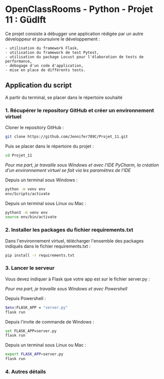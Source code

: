 # OpenClassRooms - Python - Projet 11 : Güdlft

Ce projet consiste à débugger une application rédigée par un autre 
développeur et poursuivre le développement :  
<!-- 2 espaces à la fin de la ligne pour un saut de ligne -->
	- utilisation du framework Flask,
	- utilisation du framework de test Pytest,
    - utilisation du package Locust pour l'élaboration de tests de performance,
	- débogage d'un code d'application,  
	- mise en place de différents tests.


## Application du script

A partir du terminal, se placer dans le répertoire souhaité

### 1. Récupérer le repository GitHub et créer un environnement virtuel

Cloner le repository GitHub :
```bash
git clone https://github.com/Jennifer789C/Projet_11.git
```
Puis se placer dans le répertoire du projet :
```bash
cd Projet_11
```
*Pour ma part, je travaille sous Windows et avec l'IDE PyCharm, la création d'un environnement virtuel se fait via les paramètres de l'IDE*

Depuis un terminal sous Windows :
```bash
python -m venv env
env/Scripts/activate
```

Depuis un terminal sous Linux ou Mac :
```bash
python3 -m venv env
source env/bin/activate
```

### 2. Installer les packages du fichier requirements.txt

Dans l'environnement virtuel, télécharger l'ensemble des packages indiqués 
dans le fichier requirements.txt :
```bash
pip install -r requirements.txt
```

### 3. Lancer le serveur

Vous devez indiquer à Flask que votre app est sur le fichier server.py :

*Pour ma part, je travaille sous Windows et avec Powershell*

Depuis Powershell :
```bash
$env:FLASK_APP = "server.py"
flask run
```

Depuis l'invite de commande de Windows :
```bash
set FLASK_APP=server.py
flask run
```

Depuis un terminal sous Linux ou Mac :
```bash
export FLASK_APP=server.py
flask run
```


### 4. Autres détails

